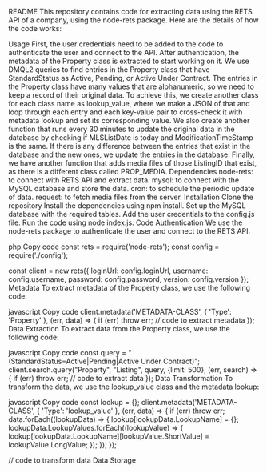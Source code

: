 README
This repository contains code for extracting data using the RETS API of a company, using the node-rets package. Here are the details of how the code works:

Usage
First, the user credentials need to be added to the code to authenticate the user and connect to the API.
After authentication, the metadata of the Property class is extracted to start working on it.
We use DMQL2 queries to find entries in the Property class that have StandardStatus as Active, Pending, or Active Under Contract.
The entries in the Property class have many values that are alphanumeric, so we need to keep a record of their original data. To achieve this, we create another class for each class name as lookup_value, where we make a JSON of that and loop through each entry and each key-value pair to cross-check it with metadata lookup and set its corresponding value.
We also create another function that runs every 30 minutes to update the original data in the database by checking if MLSListDate is today and ModificationTimeStamp is the same. If there is any difference between the entries that exist in the database and the new ones, we update the entries in the database.
Finally, we have another function that adds media files of those ListingID that exist, as there is a different class called PROP_MEDIA.
Dependencies
node-rets: to connect with RETS API and extract data.
mysql: to connect with the MySQL database and store the data.
cron: to schedule the periodic update of data.
request: to fetch media files from the server.
Installation
Clone the repository
Install the dependencies using npm install.
Set up the MySQL database with the required tables.
Add the user credentials to the config.js file.
Run the code using node index.js.
Code
Authentication
We use the node-rets package to authenticate the user and connect to the RETS API:

php
Copy code
const rets = require('node-rets');
const config = require('./config');

const client = new rets({
    loginUrl: config.loginUrl,
    username: config.username,
    password: config.password,
    version: config.version
});
Metadata
To extract metadata of the Property class, we use the following code:

javascript
Copy code
client.metadata('METADATA-CLASS', { 'Type': 'Property' }, (err, data) => {
    if (err) throw err;
    // code to extract metadata
});
Data Extraction
To extract data from the Property class, we use the following code:

javascript
Copy code
const query = "(StandardStatus=Active|Pending|Active Under Contract)";
client.search.query("Property", "Listing", query, {limit: 500}, (err, search) => {
    if (err) throw err;
    // code to extract data
});
Data Transformation
To transform the data, we use the lookup_value class and the metadata lookup:

javascript
Copy code
const lookup = {};
client.metadata('METADATA-CLASS', { 'Type': 'lookup_value' }, (err, data) => {
    if (err) throw err;
    data.forEach((lookupData) => {
        lookup[lookupData.LookupName] = {};
        lookupData.LookupValues.forEach((lookupValue) => {
            lookup[lookupData.LookupName][lookupValue.ShortValue] = lookupValue.LongValue;
        });
    });
});

// code to transform data
Data Storage
